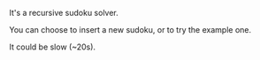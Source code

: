 It's a recursive sudoku solver.

You can choose to insert a new sudoku, or to try the example one.

It could be slow (~20s).
